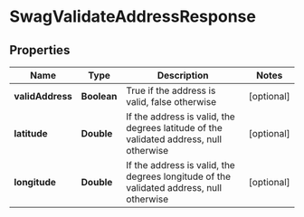 
# SwagValidateAddressResponse

## Properties
Name | Type | Description | Notes
------------ | ------------- | ------------- | -------------
**validAddress** | **Boolean** | True if the address is valid, false otherwise |  [optional]
**latitude** | **Double** | If the address is valid, the degrees latitude of the validated address, null otherwise |  [optional]
**longitude** | **Double** | If the address is valid, the degrees longitude of the validated address, null otherwise |  [optional]



